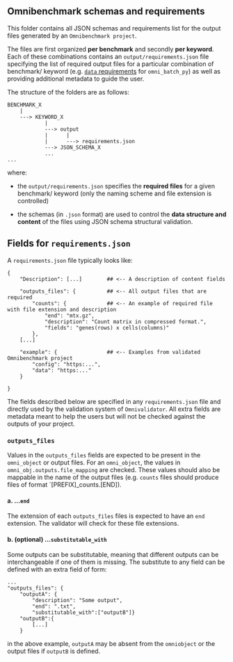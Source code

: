 
## Omnibenchmark schemas and requirements

This folder contains all JSON schemas and requirements list for the output files generated by an `Omnibenchmark project`. 

The files are first organized **per benchmark** and secondly **per keyword**. Each of these combinations contains an `output/requirements.json` file specifying the list of required output files for a particular combination of benchmark/ keyword (e.g. [`data` requirements](https://github.com/omnibenchmark/omniValidator/tree/main/src/omniValidator/schemas/omni_batch_py/omni_batch_data/output) for `omni_batch_py`) as well as providing additional metadata to guide the user.   

The structure of the folders are as follows:

```
BENCHMARK_X
    |
    ---> KEYWORD_X
            |
            ---> output
            |      |
            |      ---> requirements.json
            ---> JSON_SCHEMA_X
            ...
...

```

where: 

- the `output/requirements.json` specifies the **required files** for a given benchmark/ keyword (only the naming scheme and file extension is controlled)

- the schemas (in `.json` format) are used to control the **data structure and content** of the files using JSON schema structural validation. 

## Fields for `requirements.json` 

A `requirements.json` file typically looks like: 

```
{
    "Description": [...]        ## <-- A description of content fields

    "outputs_files": {          ## <-- All output files that are required
        "counts": {             ## <-- An example of required file with file extension and description
            "end": "mtx.gz",
            "description": "Count matrix in compressed format.", 
            "fields": "genes(rows) x cells(columns)"
        }, 
    [...]

    "example": {                ## <-- Examples from validated Omnibenchmark project
        "config": "https:...", 
        "data": "https:..."
    }

}

```

The fields described below are specified in any `requirements.json` file and directly used by the validation system of `Omnivalidator`. All extra fields are metadata meant to help the users but will not be checked against the outputs of your project. 

### `outputs_files`

Values in the `outputs_files` fields are expected to be present in the `omni_object` or output files. For an `omni_object`, the values in `omni_obj.outputs.file_mapping` are checked. These values should also be mappable in the name of the output files (e.g. `counts` files should produce files of format `[PREFIX]_counts.[END]). 

#### a. ...`end`

The extension of each `outputs_files` files is expected to have an `end` extension. The validator will check for these file extensions. 

#### b. (optional) ...`substitutable_with`

Some outputs can be substitutable, meaning that different outputs can be interchangeable if one of them is missing. The substitute to any field can be defined with an extra field of form: 

```
...
"outputs_files": {
    "outputA": {
        "description": "Some output", 
        "end": ".txt",
        "substitutable_with":["outputB"]}
    "outputB":{
        [...]
    }

```

in the above example, `outputA` may be absent from the `omniobject` or the output files if `outputB` is defined.